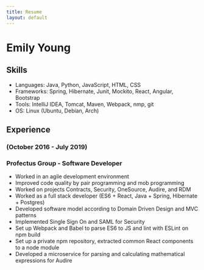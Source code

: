 ```yaml
---
title: Resume
layout: default
---
```


# Emily Young
## Skills
- Languages: Java, Python, JavaScript, HTML, CSS
- Frameworks: Spring, Hibernate, Junit, Mockito, React, Angular, Bootstrap
- Tools: IntelliJ IDEA, Tomcat, Maven, Webpack, nmp, git
- OS: Linux (Ubuntu, Debian, Arch)

## Experience
### (October 2016 - July 2019)
### Profectus Group - Software Developer
- Worked in an agile development environment</li>
- Improved code quality by pair programming and mob programming
- Worked on projects Contracts, Security, OneSource, Audire, and RDM
- Worked as a full stack developer (ES6 + React, Java + Spring, Hibernate + Postgres)
- Developed software model according to Domain Driven Design and MVC patterns
- Implemented Single Sign On and SAML for Security
- Set up Webpack and Babel to parse ES6 to JS and lint with ESLint on npm build
- Set up a private npm repository, extracted common React components to a node module
- Developed a microservice for parsing and calculating mathematical expressions for Audire